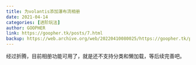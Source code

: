 ```yaml
---
title: 为volantis添加瀑布流相册
date: 2021-04-14
categories: [进阶玩法]
author: GOOPHER
link: https://goopher.tk/posts/7.html
backup: https://web.archive.org/web/20220410080025/https://goopher.tk/posts/7.html
---
```

经过折腾，目前相册功能可用了，就是还不支持分类和懒加载，等后续完善吧。
<!-- more -->